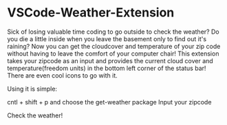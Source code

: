 # VSCode-Weather-Extension

Sick of losing valuable time coding to go outside to check the weather? Do you die a little inside when you leave the basement only to 
find out it's raining? Now you can get the cloudcover and temperature of your zip code without having to leave the comfort of your computer chair!
This extension takes your zipcode as an input and provides the current cloud cover and temperature(freedom units) in the bottom left corner
of the status bar! There are even cool icons to go with it.


Using it is simple:

cntl + shift + p and choose the get-weather package
Input your zipcode


Check the weather!
